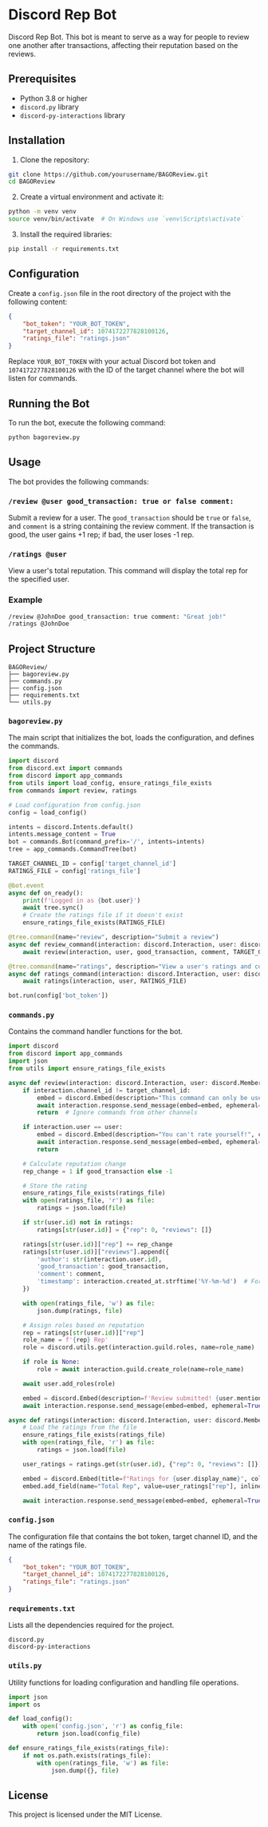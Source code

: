 # Discord Rep Bot

Discord Rep Bot. This bot is meant to serve as a way for people to review one another after transactions, affecting their reputation based on the reviews.

## Prerequisites

- Python 3.8 or higher
- `discord.py` library
- `discord-py-interactions` library

## Installation

1. Clone the repository:

```sh
git clone https://github.com/yourusername/BAGOReview.git
cd BAGOReview
```

2. Create a virtual environment and activate it:

```sh
python -m venv venv
source venv/bin/activate  # On Windows use `venv\Scripts\activate`
```

3. Install the required libraries:

```sh
pip install -r requirements.txt
```

## Configuration

Create a `config.json` file in the root directory of the project with the following content:

```json
{
    "bot_token": "YOUR_BOT_TOKEN",
    "target_channel_id": 1074172277828100126,
    "ratings_file": "ratings.json"
}
```

Replace `YOUR_BOT_TOKEN` with your actual Discord bot token and `1074172277828100126` with the ID of the target channel where the bot will listen for commands.

## Running the Bot

To run the bot, execute the following command:

```sh
python bagoreview.py
```

## Usage

The bot provides the following commands:

### `/review @user good_transaction: true or false comment:`

Submit a review for a user. The `good_transaction` should be `true` or `false`, and `comment` is a string containing the review comment. If the transaction is good, the user gains +1 rep; if bad, the user loses -1 rep.

### `/ratings @user`

View a user's total reputation. This command will display the total rep for the specified user.

### Example

```sh
/review @JohnDoe good_transaction: true comment: "Great job!"
/ratings @JohnDoe
```

## Project Structure

```
BAGOReview/
├── bagoreview.py
├── commands.py
├── config.json
├── requirements.txt
└── utils.py
```

### `bagoreview.py`

The main script that initializes the bot, loads the configuration, and defines the commands.

```python
import discord
from discord.ext import commands
from discord import app_commands
from utils import load_config, ensure_ratings_file_exists
from commands import review, ratings

# Load configuration from config.json
config = load_config()

intents = discord.Intents.default()
intents.message_content = True
bot = commands.Bot(command_prefix='/', intents=intents)
tree = app_commands.CommandTree(bot)

TARGET_CHANNEL_ID = config['target_channel_id']
RATINGS_FILE = config['ratings_file']

@bot.event
async def on_ready():
    print(f'Logged in as {bot.user}')
    await tree.sync()
    # Create the ratings file if it doesn't exist
    ensure_ratings_file_exists(RATINGS_FILE)

@tree.command(name="review", description="Submit a review")
async def review_command(interaction: discord.Interaction, user: discord.Member, good_transaction: bool, comment: str):
    await review(interaction, user, good_transaction, comment, TARGET_CHANNEL_ID, RATINGS_FILE)

@tree.command(name="ratings", description="View a user's ratings and comments")
async def ratings_command(interaction: discord.Interaction, user: discord.Member):
    await ratings(interaction, user, RATINGS_FILE)

bot.run(config['bot_token'])
```

### `commands.py`

Contains the command handler functions for the bot.

```python
import discord
from discord import app_commands
import json
from utils import ensure_ratings_file_exists

async def review(interaction: discord.Interaction, user: discord.Member, good_transaction: bool, comment: str, target_channel_id, ratings_file):
    if interaction.channel_id != target_channel_id:
        embed = discord.Embed(description="This command can only be used in the target channel.", color=discord.Color.red())
        await interaction.response.send_message(embed=embed, ephemeral=True)
        return  # Ignore commands from other channels

    if interaction.user == user:
        embed = discord.Embed(description="You can't rate yourself!", color=discord.Color.red())
        await interaction.response.send_message(embed=embed, ephemeral=True)
        return

    # Calculate reputation change
    rep_change = 1 if good_transaction else -1

    # Store the rating
    ensure_ratings_file_exists(ratings_file)
    with open(ratings_file, 'r') as file:
        ratings = json.load(file)

    if str(user.id) not in ratings:
        ratings[str(user.id)] = {"rep": 0, "reviews": []}

    ratings[str(user.id)]["rep"] += rep_change
    ratings[str(user.id)]["reviews"].append({
        'author': str(interaction.user.id),
        'good_transaction': good_transaction,
        'comment': comment,
        'timestamp': interaction.created_at.strftime('%Y-%m-%d')  # Format the timestamp to only include the date
    })

    with open(ratings_file, 'w') as file:
        json.dump(ratings, file)

    # Assign roles based on reputation
    rep = ratings[str(user.id)]["rep"]
    role_name = f'{rep} Rep'
    role = discord.utils.get(interaction.guild.roles, name=role_name)

    if role is None:
        role = await interaction.guild.create_role(name=role_name)

    await user.add_roles(role)

    embed = discord.Embed(description=f'Review submitted! {user.mention} now has {rep} rep and has been assigned the role {role_name}.', color=discord.Color.green())
    await interaction.response.send_message(embed=embed, ephemeral=True)

async def ratings(interaction: discord.Interaction, user: discord.Member, ratings_file):
    # Load the ratings from the file
    ensure_ratings_file_exists(ratings_file)
    with open(ratings_file, 'r') as file:
        ratings = json.load(file)

    user_ratings = ratings.get(str(user.id), {"rep": 0, "reviews": []})

    embed = discord.Embed(title=f"Ratings for {user.display_name}", color=discord.Color.blue())
    embed.add_field(name="Total Rep", value=user_ratings["rep"], inline=False)

    await interaction.response.send_message(embed=embed, ephemeral=True)
```

### `config.json`

The configuration file that contains the bot token, target channel ID, and the name of the ratings file.

```json
{
    "bot_token": "YOUR_BOT_TOKEN",
    "target_channel_id": 1074172277828100126,
    "ratings_file": "ratings.json"
}
```

### `requirements.txt`

Lists all the dependencies required for the project.

```
discord.py
discord-py-interactions
```

### `utils.py`

Utility functions for loading configuration and handling file operations.

```python
import json
import os

def load_config():
    with open('config.json', 'r') as config_file:
        return json.load(config_file)

def ensure_ratings_file_exists(ratings_file):
    if not os.path.exists(ratings_file):
        with open(ratings_file, 'w') as file:
            json.dump({}, file)
```

## License

This project is licensed under the MIT License.

